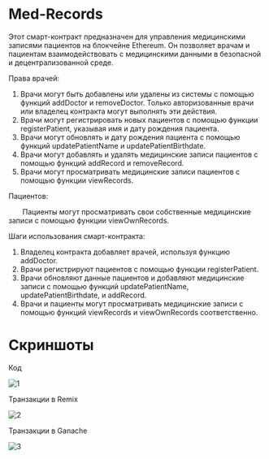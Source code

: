 # Med-Records

Этот смарт-контракт предназначен для управления медицинскими записями пациентов на блокчейне Ethereum. Он позволяет врачам и пациентам взаимодействовать с медицинскими данными в безопасной и децентрализованной среде. 

Права врачей:

1) Врачи могут быть добавлены или удалены из системы с помощью функций addDoctor и removeDoctor. Только авторизованные врачи или владелец контракта могут выполнять эти действия.
2) Врачи могут регистрировать новых пациентов с помощью функции registerPatient, указывая имя и дату рождения пациента.
3) Врачи могут обновлять и дату рождения пациента с помощью функций updatePatientName и updatePatientBirthdate.
4) Врачи могут добавлять и удалять медицинские записи пациентов с помощью функций addRecord и removeRecord.
5) Врачи могут просматривать медицинские записи пациентов с помощью функции viewRecords.

Пациентов: 

       Пациенты могут просматривать свои собственные медицинские записи с помощью функции viewOwnRecords.

Шаги использования смарт-контракта:
1) Владелец контракта добавляет врачей, используя функцию addDoctor.
2) Врачи регистрируют пациентов с помощью функции registerPatient.
3) Врачи обновляют данные пациентов и добавляют медицинские записи с помощью функций updatePatientName, updatePatientBirthdate, и addRecord.
4) Врачи и пациенты могут просматривать медицинские записи с помощью функций viewRecords и viewOwnRecords соответственно.

# Скриншоты

Код

![1](https://github.com/Ivan1601/Med-Records/assets/42246672/ab6ad55f-8d19-4eb4-bb81-4c5fd598f483)

Транзакции в Remix

![2](https://github.com/Ivan1601/Med-Records/assets/42246672/d1b96d27-6979-4133-ab83-38da4192057e)

Транзакции в Ganache

![3](https://github.com/Ivan1601/Med-Records/assets/42246672/c393b3da-662c-4b14-8a34-59147c27f06d)

